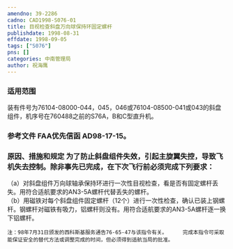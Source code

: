 ```yaml
---
amendno: 39-2286  
cadno: CAD1998-S076-01  
title: 目视检查斜盘万向球保持环固定螺杆  
publishdate: 1998-08-31  
effdate: 1998-09-05  
tags: ["S076"]  
pns: []  
categories: 中南管理局  
author: 祝海鹰  
---
```

  
### 适用范围  
装有件号为76104-08000-044，045，046或76104-08500-041或043的斜盘组件，机序号在760488之前的S76A，B和C型直升机。  
  
<!--more-->  
### 参考文件    FAA优先信函 AD98-17-15。  
  
### 原因、措施和规定     为了防止斜盘组件失效，引起主旋翼失控，导致飞机失去控制。除非事先已完成，在下次飞行前必须完成下列要求：  
   （a）对斜盘组件万向球轴承保持环进行一次性目视检查，看是否有固定螺杆丢失。用符合适航要求的AN3-5A螺杆代替丢失的螺杆。  
   （b）用磁铁对每个斜盘组件固定螺杆（12个）进行一次性检查，确认已装上钢螺杆。钢螺杆对磁铁有吸力，铝螺杆则没有。用符合适航要求的AN3-5A螺杆逐一换下铝螺杆。  
  
    注：98年7月31日颁发的西科斯基服务通告76-65-47与该指令有关。     完成本指令可采取能保证安全的替代方法或调整完成的时间，但必须得到适航当局的批准。  
  
